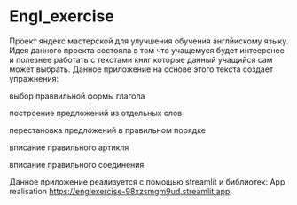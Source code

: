 # Engl_exercise
Проект яндекс мастерской для улучшения обучения англйискому языку. Идея данного проекта состояла в том что учащемуся будет интеерснее и полезнее работать с текстами книг которые данный учащийся сам может выбрать. Данное приложение на основе этого текста создает упражнения:

выбор праввильной формы глагола

построение предложений из отдельных слов

перестановка предложений в правильном порядке

вписание правильного артикля

вписание правильного соединения

Данное приложение реализуется с помощью streamlit и библиотек: 
App realisation
https://englexercise-98xzsmgm9ud.streamlit.app

